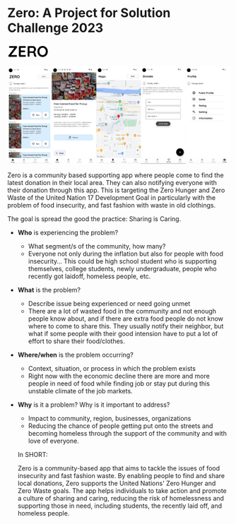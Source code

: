 # Zero: A Project for Solution Challenge 2023

![zero.PNG](Zero%20Problem%20Statement%20c4766c2a307c4826a6372a0ae614d716/zero.png)

![Untitled](Zero%20Problem%20Statement%20c4766c2a307c4826a6372a0ae614d716/screenshot.png)

Zero is a community based supporting app where people come to find the latest donation in their local area. They can also notifying everyone with their donation through this app. This is targeting the Zero Hunger and Zero Waste of the United Nation 17 Development Goal in particularly with the problem of food insecurity, and fast fashion with waste in old clothings. 

The goal is spread the good the practice: Sharing is Caring.  

- **Who** is experiencing the problem?
    - What segment/s of the community, how many?
    - Everyone not only during the inflation but also for people with food insecurity… This could be high school student who is supporting themselves, college students, newly undergraduate, people who recently got laidoff, homeless people, etc.
- **What** is the problem?
    - Describe issue being experienced or need going unmet
    - There are a lot of wasted food in the community and not enough people know about, and if there are extra food people do not know where to come to share this. They usually notify their neighbor, but what if some people with their good intension have to put a lot of effort to share their food/clothes.
- **Where/when** is the problem occurring?
    - Context, situation, or process in which the problem exists
    - Right now with the economic decline there are more and more people in need of food while finding job or stay put during this unstable climate of the job markets.
- **Why** is it a problem? Why is it important to address?
    - Impact to community, region, businesses, organizations
    - Reducing the chance of people getting put onto the streets and becoming homeless through the support of the community and with love of everyone.
    
    In SHORT:
    
    Zero is a community-based app that aims to tackle the issues of food insecurity and fast fashion waste. By enabling people to find and share local donations, Zero supports the United Nations' Zero Hunger and Zero Waste goals. The app helps individuals to take action and promote a culture of sharing and caring, reducing the risk of homelessness and supporting those in need, including students, the recently laid off, and homeless people.
